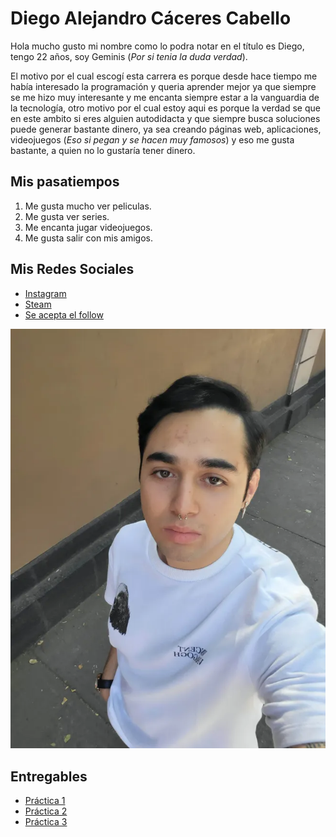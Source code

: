 # Diego Alejandro Cáceres Cabello
Hola mucho gusto mi nombre como lo podra notar en el título es Diego, tengo 22 años, soy Geminis (_Por si tenia la duda verdad_).

 El motivo por el cual escogí esta carrera es porque desde hace tiempo me había interesado la programación y queria aprender mejor ya que siempre se me hizo muy interesante y me encanta siempre estar a la vanguardia de la tecnología, otro motivo por el cual estoy aqui es porque la verdad se que en este ambito si eres alguien autodidacta y que siempre busca soluciones puede generar bastante dinero, ya sea creando páginas web, aplicaciones, videojuegos (_Eso si pegan y se hacen muy famosos_) y eso me gusta bastante, a quien no lo gustaría tener dinero.

## Mis pasatiempos
1. Me gusta mucho ver peliculas.
1. Me gusta ver series.
1. Me encanta jugar videojuegos.
1. Me gusta salir con mis amigos.

## Mis Redes Sociales
- [Instagram](https://www.instagram.com/the_boom010?igsh=cjRwMG9pNWpjZWFk&utm_source=qr)
- [Steam](https://steamcommunity.com/profiles/76561198406266024/)
- [Se acepta el follow](https://www.twitch.tv/dbomd)

![Yo ese](./ASSETS/YOBUAPO.webp)

## Entregables
- [Práctica 1]()
- [Práctica 2](./mds/ramas-fusiones.md)
- [Práctica 3](./mds/etiquetas.md)